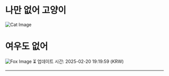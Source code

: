 
# 나만 없어 고양이

![Cat Image](https://cdn2.thecatapi.com/images/ctp.jpg)

# 여우도 없어
![Fox Image](https://randomfox.ca/images/69.jpg)
⏳ 업데이트 시간: 2025-02-20 19:19:59 (KRW)

---
